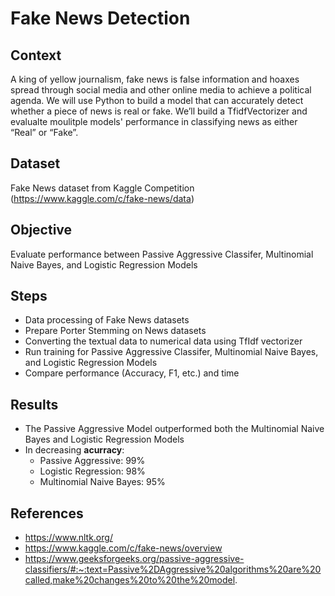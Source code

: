 # Fake News Detection
## Context
A king of yellow journalism, fake news is false information and hoaxes spread through social media and other online media to achieve a political agenda. We will use Python to build a model that can accurately detect whether a piece of news is real or fake. We’ll build a TfidfVectorizer and evalualte moulitple models' performance in classifying news as either “Real” or “Fake”. 
## Dataset
Fake News dataset from Kaggle Competition (https://www.kaggle.com/c/fake-news/data)
## Objective
Evaluate performance between Passive Aggressive Classifer, Multinomial Naive Bayes, and Logistic Regression Models
## Steps
* Data processing of Fake News datasets
* Prepare Porter Stemming on News datasets
* Converting the textual data to numerical data using TfIdf vectorizer
* Run training for Passive Aggressive Classifer, Multinomial Naive Bayes, and Logistic Regression Models
* Compare performance (Accuracy, F1, etc.) and time
## Results
* The Passive Aggressive Model outperformed both the Multinomial Naive Bayes and Logistic Regression Models
* In decreasing **acurracy**:
    * Passive Aggressive: 99%
    * Logistic Regression: 98%
    * Multinomial Naive Bayes: 95%
## References
* https://www.nltk.org/
* https://www.kaggle.com/c/fake-news/overview
* https://www.geeksforgeeks.org/passive-aggressive-classifiers/#:~:text=Passive%2DAggressive%20algorithms%20are%20called,make%20changes%20to%20the%20model.